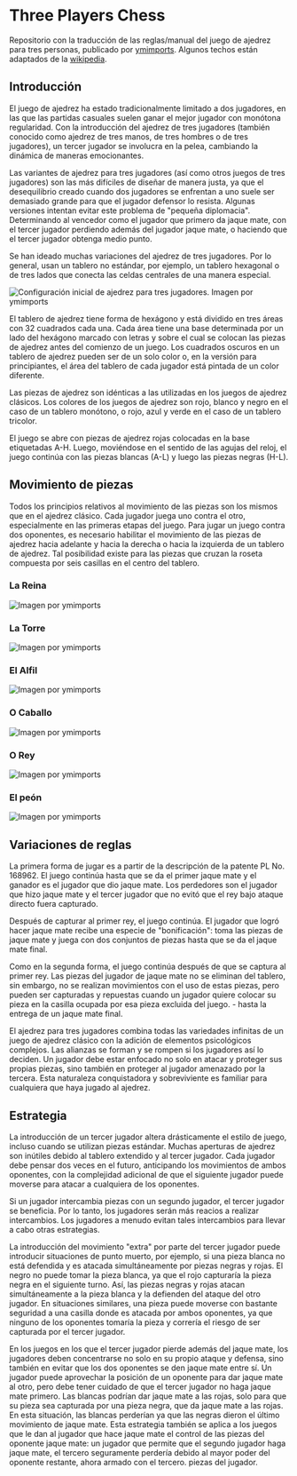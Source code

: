 # Three Players Chess

Repositorio con la traducción de las reglas/manual del juego de ajedrez para tres personas, publicado por [ymimports](https://www.ymimports.com/pages/how-to-play-three-player-chess). Algunos techos están adaptados de la [wikipedia](https://en.wikipedia.org/wiki/Three-player_chess).  

## Introducción

El juego de ajedrez ha estado tradicionalmente limitado a dos jugadores, en las que las partidas casuales suelen ganar el mejor jugador con monótona regularidad. Con la introducción del ajedrez de tres jugadores (también conocido como ajedrez de tres manos, de tres hombres o de tres jugadores), un tercer jugador se involucra en la pelea, cambiando la dinámica de maneras emocionantes.  

Las variantes de ajedrez para tres jugadores (así como otros juegos de tres jugadores) son las más difíciles de diseñar de manera justa, ya que el desequilibrio creado cuando dos jugadores se enfrentan a uno suele ser demasiado grande para que el jugador defensor lo resista. Algunas versiones intentan evitar este problema de "pequeña diplomacia". Determinando al vencedor como el jugador que primero da jaque mate, con el tercer jugador perdiendo además del jugador jaque mate, o haciendo que el tercer jugador obtenga medio punto.   

Se han ideado muchas variaciones del ajedrez de tres jugadores. Por lo general, usan un tablero no estándar, por ejemplo, un tablero hexagonal o de tres lados que conecta las celdas centrales de una manera especial.  

![Configuración inicial de ajedrez para tres jugadores. Imagen por ymimports](https://cdn.shopify.com/s/files/1/0876/1176/files/htp-3pc-board_layout.jpg)

El tablero de ajedrez tiene forma de hexágono y está dividido en tres áreas con 32 cuadrados cada una. Cada área tiene una base determinada por un lado del hexágono marcado con letras y sobre el cual se colocan las piezas de ajedrez antes del comienzo de un juego. Los cuadrados oscuros en un tablero de ajedrez pueden ser de un solo color o, en la versión para principiantes, el área del tablero de cada jugador está pintada de un color diferente.  

Las piezas de ajedrez son idénticas a las utilizadas en los juegos de ajedrez clásicos. Los colores de los juegos de ajedrez son rojo, blanco y negro en el caso de un tablero monótono, o rojo, azul y verde en el caso de un tablero tricolor.  

El juego se abre con piezas de ajedrez rojas colocadas en la base etiquetadas A-H. Luego, moviéndose en el sentido de las agujas del reloj, el juego continúa con las piezas blancas (A-L) y luego las piezas negras (H-L).  

## Movimiento de piezas   

Todos los principios relativos al movimiento de las piezas son los mismos que en el ajedrez clásico. Cada jugador juega uno contra el otro, especialmente en las primeras etapas del juego. Para jugar un juego contra dos oponentes, es necesario habilitar el movimiento de las piezas de ajedrez hacia adelante y hacia la derecha o hacia la izquierda de un tablero de ajedrez. Tal posibilidad existe para las piezas que cruzan la roseta compuesta por seis casillas en el centro del tablero.   

### La Reina  

![Imagen por ymimports](https://cdn.shopify.com/s/files/1/0876/1176/files/htp-3pc-queen.gif)

### La Torre  

![Imagen por ymimports](https://cdn.shopify.com/s/files/1/0876/1176/files/htp-3pc-rook.gif)

### El Alfil  

![Imagen por ymimports](https://cdn.shopify.com/s/files/1/0876/1176/files/htp-3pc-bishop.gif)

### O Caballo  

![Imagen por ymimports](https://cdn.shopify.com/s/files/1/0876/1176/files/htp-3pc-knight.gif)

### O Rey  

![Imagen por ymimports](https://cdn.shopify.com/s/files/1/0876/1176/files/htp-3pc-knight.gif)

### El peón  

![Imagen por ymimports](https://cdn.shopify.com/s/files/1/0876/1176/files/htp-3pc-pawn.gif)

## Variaciones de reglas 

La primera forma de jugar es a partir de la descripción de la patente PL No. 168962. El juego continúa hasta que se da el primer jaque mate y el ganador es el jugador que dio jaque mate. Los perdedores son el jugador que hizo jaque mate y el tercer jugador que no evitó que el rey bajo ataque directo fuera capturado.

Después de capturar al primer rey, el juego continúa. El jugador que logró hacer jaque mate recibe una especie de "bonificación": toma las piezas de jaque mate y juega con dos conjuntos de piezas hasta que se da el jaque mate final.  

Como en la segunda forma, el juego continúa después de que se captura al primer rey. Las piezas del jugador de jaque mate no se eliminan del tablero, sin embargo, no se realizan movimientos con el uso de estas piezas, pero pueden ser capturadas y repuestas cuando un jugador quiere colocar su pieza en la casilla ocupada por esa pieza excluida del juego. - hasta la entrega de un jaque mate final.  

El ajedrez para tres jugadores combina todas las variedades infinitas de un juego de ajedrez clásico con la adición de elementos psicológicos complejos. Las alianzas se forman y se rompen si los jugadores así lo deciden. Un jugador debe estar enfocado no solo en atacar y proteger sus propias piezas, sino también en proteger al jugador amenazado por la tercera. Esta naturaleza conquistadora y sobreviviente es familiar para cualquiera que haya jugado al ajedrez. 

## Estrategia  

La introducción de un tercer jugador altera drásticamente el estilo de juego, incluso cuando se utilizan piezas estándar. Muchas aperturas de ajedrez son inútiles debido al tablero extendido y al tercer jugador. Cada jugador debe pensar dos veces en el futuro, anticipando los movimientos de ambos oponentes, con la complejidad adicional de que el siguiente jugador puede moverse para atacar a cualquiera de los oponentes.  

Si un jugador intercambia piezas con un segundo jugador, el tercer jugador se beneficia. Por lo tanto, los jugadores serán más reacios a realizar intercambios. Los jugadores a menudo evitan tales intercambios para llevar a cabo otras estrategias.  

La introducción del movimiento "extra" por parte del tercer jugador puede introducir situaciones de punto muerto, por ejemplo, si una pieza blanca no está defendida y es atacada simultáneamente por piezas negras y rojas. El negro no puede tomar la pieza blanca, ya que el rojo capturaría la pieza negra en el siguiente turno. Así, las piezas negras y rojas atacan simultáneamente a la pieza blanca y la defienden del ataque del otro jugador. En situaciones similares, una pieza puede moverse con bastante seguridad a una casilla donde es atacada por ambos oponentes, ya que ninguno de los oponentes tomaría la pieza y correría el riesgo de ser capturada por el tercer jugador.  

En los juegos en los que el tercer jugador pierde además del jaque mate, los jugadores deben concentrarse no solo en su propio ataque y defensa, sino también en evitar que los dos oponentes se den jaque mate entre sí. Un jugador puede aprovechar la posición de un oponente para dar jaque mate al otro, pero debe tener cuidado de que el tercer jugador no haga jaque mate primero. Las blancas podrían dar jaque mate a las rojas, solo para que su pieza sea capturada por una pieza negra, que da jaque mate a las rojas. En esta situación, las blancas perderían ya que las negras dieron el último movimiento de jaque mate. Esta estrategia también se aplica a los juegos que le dan al jugador que hace jaque mate el control de las piezas del oponente jaque mate: un jugador que permite que el segundo jugador haga jaque mate, el tercero seguramente perdería debido al mayor poder del oponente restante, ahora armado con el tercero. piezas del jugador.  
